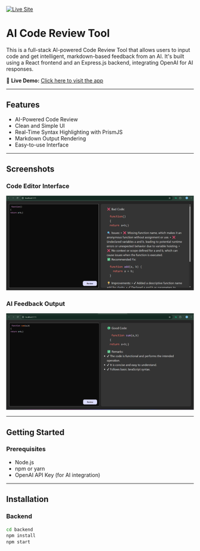 [![Live Site](https://img.shields.io/badge/Live-Demo-green?style=for-the-badge&logo=vercel)](https://ai-code-review-frontend-ccsd.onrender.com)

# AI Code Review Tool

This is a full-stack AI-powered Code Review Tool that allows users to input code and get intelligent, markdown-based feedback from an AI. It's built using a React frontend and an Express.js backend, integrating OpenAI for AI responses.

🎯 **Live Demo:** [Click here to visit the app](https://ai-code-review-frontend-ccsd.onrender.com)

---

## Features

- AI-Powered Code Review
- Clean and Simple UI
- Real-Time Syntax Highlighting with PrismJS
- Markdown Output Rendering
- Easy-to-use Interface

---

## Screenshots

### Code Editor Interface

![Code Editor](./Assets/Screenshot1.png)

### AI Feedback Output

![Feedback Output](./Assets/Screenshot2.png)


---

## Getting Started

### Prerequisites

- Node.js
- npm or yarn
- OpenAI API Key (for AI integration)

---

## Installation

### Backend

```bash
cd backend
npm install
npm start

